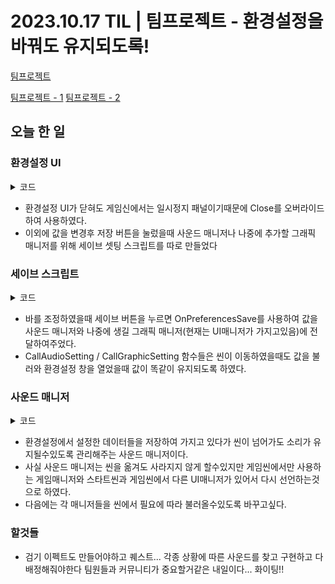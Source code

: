# 2023.10.17 TIL | 팀프로젝트 - 환경설정을 바꿔도 유지되도록!

[팀프로젝트](https://github.com/tjdgh7419/Chapter3-3_B07_Project)

[팀프로젝트 - 1](https://github.com/KimMaYa1/NBC/tree/main/TIL/10%EC%9B%94/20231013%20TIL%20%ED%8C%80%ED%94%84%EB%A1%9C%EC%A0%9D%ED%8A%B8%20%EC%8B%9C%EC%9E%91)
[팀프로젝트 - 2](https://github.com/KimMaYa1/NBC/tree/main/TIL/10%EC%9B%94/20231016%20TIL%20%ED%8C%80%ED%94%84%EB%A1%9C%EC%A0%9D%ED%8A%B8%20-%20%EC%B2%B4%EB%A0%A5%EB%B0%94%20%EC%84%9C%EC%84%9C%ED%9E%88%20%EC%A4%84%EC%9D%B4%EA%B8%B0)

## 오늘 한 일

### 환경설정 UI

<details>
<summary>코드</summary>

  ```C#
using UnityEngine;
using UnityEngine.UI;
using UnityEngine.SceneManagement;

public class PreferencesPanel : StartUIBase
{
    [SerializeField] private Button graphicButton;
    [SerializeField] private Button audioButton;

    [Header("Panel")]
    [SerializeField] private GameObject graphicPanel;
    [SerializeField] private GameObject audioPanel;

    [Header("Save")]
    [SerializeField] private SaveSetting saveSetting;

    private void Start()
    {
        graphicButton.onClick.AddListener(OnGraphicPanel);
        audioButton.onClick.AddListener(OnAudioPanel);
        saveSetting.CallAudioSetting();
        saveSetting.CallGraphicSetting();
    }

    protected override void Close()
    {
        if (SceneManager.GetActiveScene().name == "StartScene")
        {
            base.Close();
        }
        if (SceneManager.GetActiveScene().name == "MainScene")
        {
            gameObject.SetActive(false);
            UIManager.Instance.OpenUI<PausePanel>();
            SoundManager.Instance.EffactMusic.Click1SoundPlay();
        }
        saveSetting.CallAudioSetting();
        saveSetting.CallGraphicSetting();
    }

    private void OnGraphicPanel()
    {
        graphicPanel.SetActive(true);
        audioPanel.SetActive(false);
        SoundManager.Instance.EffactMusic.Click2SoundPlay();
    }
    
    private void OnAudioPanel()
    {
        graphicPanel.SetActive(false);
        audioPanel.SetActive(true);
        SoundManager.Instance.EffactMusic.Click2SoundPlay();
    }
}

  ```
</details>

- 환경설정 UI가 닫혀도 게임신에서는 일시정지 패널이기때문에 Close를 오버라이드 하여 사용하였다.
- 이외에 값을 변경후 저장 버튼을 눌렀을때 사운드 매니저나 나중에 추가할 그래픽 매니저를 위해 세이브 셋팅 스크립트를 따로 만들었다

### 세이브 스크립트

<details>
<summary>코드</summary>

  ```C#
using System.Collections;
using System.Collections.Generic;
using UnityEngine;
using UnityEngine.UI;

public class SaveSetting : MonoBehaviour
{
    [SerializeField] private Button saveButton;

    [Header("Audio")]
    [SerializeField] protected Slider MasterSlider;
    [SerializeField] protected Slider MusicSlider;
    [SerializeField] protected Slider EffactSlider;

    [Header("Graphic")]
    [SerializeField] private Toggle EffactToggle;
    [SerializeField] private Toggle ShadowToggle;

    private void Start()
    {
        saveButton.onClick.AddListener(OnPreferencesSave);
        saveButton.onClick.AddListener(() => SoundManager.Instance.EffactMusic.Click2SoundPlay());
        OnPreferencesSave();
    }

    public void OnPreferencesSave()
    {
        SoundManager.Instance.SetAudioSetting(MasterSlider.value, MusicSlider.value, EffactSlider.value);
        UIManager.Instance.SetGraphicSetting(EffactToggle.isOn, ShadowToggle.isOn);
    }

    public void CallAudioSetting()
    {
        float[] audios = SoundManager.Instance.GetAudioSetting();
        MasterSlider.value = audios[0];
        MusicSlider.value = audios[1];
        EffactSlider.value = audios[2];
    }

    public void CallGraphicSetting()
    {
        bool[] graphic = UIManager.Instance.GetGraphicSetting();
        EffactToggle.isOn = graphic[0];
        ShadowToggle.isOn = graphic[1];
    }
}

  ```
</details>

- 바를 조정하였을때 세이브 버튼을 누르면 OnPreferencesSave를 사용하여 값을 사운드 매니저와 나중에 생길 그래픽 매니저(현재는 UI매니저가 가지고있음)에 전달하여주었다.
- CallAudioSetting / CallGraphicSetting 함수들은 씬이 이동하였을때도 값을 불러와 환경설정 창을 열었을때 값이 똑같이 유지되도록 하였다.

### 사운드 매니저

<details>
<summary>코드</summary>

  ```C#
 using System.Collections;
using System.Collections.Generic;
using UnityEngine;
using UnityEngine.UI;

public class SoundManager : MonoBehaviour
{
    public static SoundManager Instance;

    public BGM BackMusic;
    public EM EffactMusic;

    private AudioSource BGM;
    private AudioSource EM;

    [Range(0f, 1f)] private static float MasterVolume = 1;
    [Range(0f, 1f)] private static float MusicVolume = 1;
    [Range(0f, 1f)] private static float EffactVolume = 1;

    private void Awake()
    {
        Instance = this;

        BGM = BackMusic.GetComponent<AudioSource>();
        EM = EffactMusic.GetComponent<AudioSource>();

        BGM.volume = MasterVolume * MusicVolume;
        EM.volume = MasterVolume * EffactVolume;
    }

    public void SetAudioSetting(float master, float music, float efffact)
    {
        MasterVolume = master;
        MusicVolume = music;
        EffactVolume = efffact;

        BGM.volume = MasterVolume * MusicVolume;
        EM.volume = MasterVolume * EffactVolume;
    }

    //0번 마스터볼륨 1번 뮤직볼륨 2번 이펙트볼륨
    public float[] GetAudioSetting()
    {
        return new float[] { MasterVolume, MusicVolume, EffactVolume };
    }
}

  ```
</details>

- 환경설정에서 설정한 데이터들을 저장하여 가지고 있다가 씬이 넘어가도 소리가 유지될수있도록 관리해주는 사운드 매니저이다.
- 사실 사운드 매니저는 씬을 옮겨도 사라지지 않게 할수있지만 게임씬에서만 사용하는 게임매니저와 스타트씬과 게임씬에서 다른 UI매니저가 있어서 다시 선언하는것으로 하였다.
- 다음에는 각 매니저들을 씬에서 필요에 따라 불러올수있도록 바꾸고싶다.

### 할것들
- 검기 이펙트도 만들어야하고 퀘스트... 각종 상황에 따른 사운드를 찾고 구현하고 다 배정해줘야한다 팀원들과 커뮤니티가 중요할거같은 내일이다... 화이팅!!